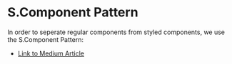 # S.Component Pattern

In order to seperate regular components from styled components, we use the S.Component Pattern:

-   [Link to Medium Article](https://medium.com/inturn-eng/naming-styled-components-d7097950a245)

